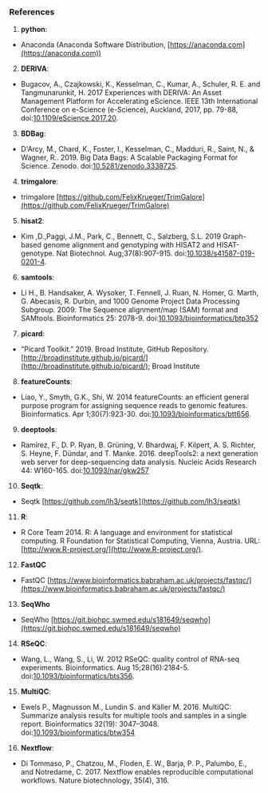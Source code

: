 ### References

1. **python**:
  * Anaconda (Anaconda Software Distribution, [https://anaconda.com](https://anaconda.com))

2. **DERIVA**:
  * Bugacov, A., Czajkowski, K., Kesselman, C., Kumar,  A., Schuler, R. E. and Tangmunarunkit, H. 2017 Experiences with DERIVA: An Asset Management Platform for Accelerating eScience. IEEE 13th International Conference on e-Science (e-Science), Auckland, 2017, pp. 79-88, doi:[10.1109/eScience.2017.20](https://doi.org/10.1109/eScience.2017.20).

3. **BDBag**:  
  * D'Arcy, M., Chard, K., Foster, I., Kesselman, C., Madduri, R., Saint, N., & Wagner, R.. 2019. Big Data Bags: A Scalable Packaging Format for Science. Zenodo. doi:[10.5281/zenodo.3338725](http://doi.org/10.5281/zenodo.3338725).

4. **trimgalore**:
  * trimgalore [https://github.com/FelixKrueger/TrimGalore](https://github.com/FelixKrueger/TrimGalore)

5. **hisat2**:
  * Kim ,D.,Paggi, J.M., Park, C., Bennett, C., Salzberg, S.L. 2019 Graph-based genome alignment and genotyping with HISAT2 and HISAT-genotype. Nat Biotechnol. Aug;37(8):907-915. doi:[10.1038/s41587-019-0201-4](https://doi.org/10.1038/s41587-019-0201-4).

6. **samtools**:
  * Li H., B. Handsaker, A. Wysoker, T. Fennell, J. Ruan, N. Homer, G. Marth, G. Abecasis, R. Durbin, and 1000 Genome Project Data Processing Subgroup. 2009. The Sequence alignment/map (SAM) format and SAMtools. Bioinformatics 25: 2078-9. doi:[10.1093/bioinformatics/btp352](http://dx.doi.org/10.1093/bioinformatics/btp352)

7. **picard**:
  * “Picard Toolkit.” 2019. Broad Institute, GitHub Repository. [http://broadinstitute.github.io/picard/](http://broadinstitute.github.io/picard/); Broad Institute

8. **featureCounts**:
  * Liao, Y., Smyth, G.K., Shi, W. 2014 featureCounts: an efficient general purpose program for assigning sequence reads to genomic features. Bioinformatics. Apr 1;30(7):923-30. doi:[10.1093/bioinformatics/btt656](https://doi.org/10.1093/bioinformatics/btt656).

9. **deeptools**:
  * Ramírez, F., D. P. Ryan, B. Grüning, V. Bhardwaj, F. Kilpert, A. S. Richter, S. Heyne, F. Dündar, and T. Manke. 2016. deepTools2: a next generation web server for deep-sequencing data analysis. Nucleic Acids Research 44: W160-165. doi:[10.1093/nar/gkw257](http://dx.doi.org/10.1093/nar/gkw257)

10. **Seqtk**:
  * Seqtk [https://github.com/lh3/seqtk](https://github.com/lh3/seqtk)

11. **R**:
  * R Core Team 2014. R: A language and environment for statistical computing. R Foundation for Statistical Computing, Vienna, Austria. URL:[http://www.R-project.org/](http://www.R-project.org/).

12. **FastQC**
  * FastQC [https://www.bioinformatics.babraham.ac.uk/projects/fastqc/](https://www.bioinformatics.babraham.ac.uk/projects/fastqc/)

13. **SeqWho**
  * SeqWho [https://git.biohpc.swmed.edu/s181649/seqwho](https://git.biohpc.swmed.edu/s181649/seqwho)

14. **RSeQC**:
  * Wang, L., Wang, S., Li, W. 2012 RSeQC: quality control of RNA-seq experiments. Bioinformatics. Aug 15;28(16):2184-5. doi:[10.1093/bioinformatics/bts356](https://doi.org/10.1093/bioinformatics/bts356).

15. **MultiQC**:
  * Ewels P., Magnusson M., Lundin S. and Käller M. 2016. MultiQC: Summarize analysis results for multiple tools and samples in a single report. Bioinformatics 32(19): 3047–3048. doi:[10.1093/bioinformatics/btw354](https://dx.doi.org/10.1093/bioinformatics/btw354)

16. **Nextflow**:
  * Di Tommaso, P., Chatzou, M., Floden, E. W., Barja, P. P., Palumbo, E., and Notredame, C. 2017. Nextflow enables reproducible computational workflows. Nature biotechnology, 35(4), 316.
